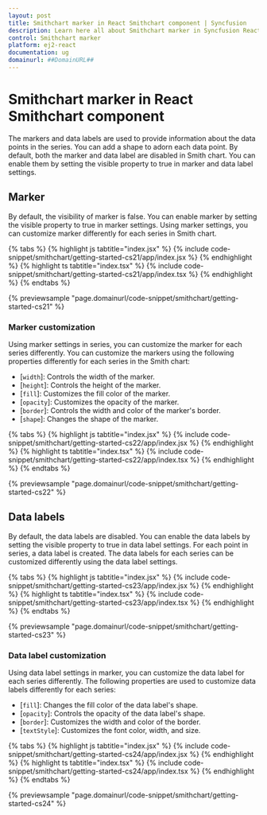 ```yaml
---
layout: post
title: Smithchart marker in React Smithchart component | Syncfusion
description: Learn here all about Smithchart marker in Syncfusion React Smithchart component of Syncfusion Essential JS 2 and more.
control: Smithchart marker 
platform: ej2-react
documentation: ug
domainurl: ##DomainURL##
---
```


<!-- markdownlint-disable MD036 -->

# Smithchart marker in React Smithchart component

The markers and data labels are used to provide information about the data points in the series. You can add a shape to adorn each data point. By default, both the marker and data label are disabled in Smith chart. You can enable them by setting the visible property to true in marker and data label settings.

## Marker

By default, the visibility of marker is false. You can enable marker by setting the visible property to true in marker settings. Using marker settings, you can customize marker differently for each series in Smith chart.

{% tabs %}
{% highlight js tabtitle="index.jsx" %}
{% include code-snippet/smithchart/getting-started-cs21/app/index.jsx %}
{% endhighlight %}
{% highlight ts tabtitle="index.tsx" %}
{% include code-snippet/smithchart/getting-started-cs21/app/index.tsx %}
{% endhighlight %}
{% endtabs %}

 {% previewsample "page.domainurl/code-snippet/smithchart/getting-started-cs21" %}

### Marker customization

Using marker settings in series, you can customize the marker for each series differently. You can customize the markers using the following properties differently for each series in the Smith chart:

* [`width`]: Controls the width of the marker.
* [`height`]: Controls the height of the marker.
* [`fill`]: Customizes the fill color of the marker.
* [`opacity`]: Customizes the opacity of the marker.
* [`border`]: Controls the width and color of the marker's border.
* [`shape`]: Changes the shape of the marker.

{% tabs %}
{% highlight js tabtitle="index.jsx" %}
{% include code-snippet/smithchart/getting-started-cs22/app/index.jsx %}
{% endhighlight %}
{% highlight ts tabtitle="index.tsx" %}
{% include code-snippet/smithchart/getting-started-cs22/app/index.tsx %}
{% endhighlight %}
{% endtabs %}

 {% previewsample "page.domainurl/code-snippet/smithchart/getting-started-cs22" %}

## Data labels

By default, the data labels are disabled. You can enable the data labels by setting the visible property to true in data label settings. For each point in series, a data label is created. The data labels for each series can be customized differently using the data label settings.

{% tabs %}
{% highlight js tabtitle="index.jsx" %}
{% include code-snippet/smithchart/getting-started-cs23/app/index.jsx %}
{% endhighlight %}
{% highlight ts tabtitle="index.tsx" %}
{% include code-snippet/smithchart/getting-started-cs23/app/index.tsx %}
{% endhighlight %}
{% endtabs %}

 {% previewsample "page.domainurl/code-snippet/smithchart/getting-started-cs23" %}

### Data label customization

Using data label settings in marker, you can customize the data label for each series differently. The following properties are used to customize data labels differently for each series:

* [`fill`]: Changes the fill color of the data label's shape.
* [`opacity`]: Controls the opacity of the data label's shape.
* [`border`]: Customizes the width and color of the border.
* [`textStyle`]: Customizes the font color, width, and size.

{% tabs %}
{% highlight js tabtitle="index.jsx" %}
{% include code-snippet/smithchart/getting-started-cs24/app/index.jsx %}
{% endhighlight %}
{% highlight ts tabtitle="index.tsx" %}
{% include code-snippet/smithchart/getting-started-cs24/app/index.tsx %}
{% endhighlight %}
{% endtabs %}

 {% previewsample "page.domainurl/code-snippet/smithchart/getting-started-cs24" %}
